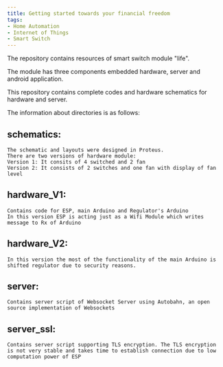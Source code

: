 ```yaml
---
title: Getting started towards your financial freedom
tags:
- Home Automation
- Internet of Things
- Smart Switch
---
```

The repository contains resources of smart switch module "life".

The module has three components embedded hardware, server and android application.

This repository contains complete codes and hardware schematics for hardware and server.

The information about directories is as follows:

## schematics: 
	The schematic and layouts were designed in Proteus.
	There are two versions of hardware module: 
	Version 1: It consits of 4 switched and 2 fan
	Version 2: It consists of 2 switches and one fan with display of fan level

## hardware_V1: 
	Contains code for ESP, main Arduino and Regulator's Arduino
	In this version ESP is acting just as a Wifi Module which writes message to Rx of Arduino

## hardware_V2:
	In this version the most of the functionality of the main Arduino is shifted regulator due to security reasons.

## server:
	Contains server script of Websocket Server using Autobahn, an open source implementation of Websockets

## server_ssl:
	Contains server script supporting TLS encryption. The TLS encryption is not very stable and takes time to establish connection due to low computation power of ESP
	
